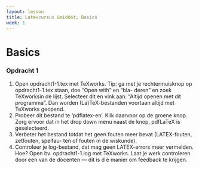 ```yaml
---
layout: lesson
title: Latexcursus &middot; Basics
week: 1
---
```


<div class="page-header">
<h1>Basics</h1>
</div>

<div class="panel panel-primary">
<div class="panel-heading">
    <h3 class="panel-title">Opdracht 1</h3>
  </div>
  <div class="panel-body">

1. Open opdracht1-1.tex met TeXworks. Tip: ga met je rechtermuisknop op opdracht1-1.tex staan, doe “Open with” en “bla- deren” en zoek TeXworksin de lijst. Selecteer dit en vink aan: “Altijd openen met dit programma”. Dan worden (La)TeX-bestanden voortaan altijd met TeXworks geopend.
2. Probeer dit bestand te ‘pdflatex-en’. Klik daarvoor op de groene knop. Zorg ervoor dat in het drop down menu naast de knop, pdfLaTeX is geselecteerd.
3. Verbeter het bestand totdat het geen fouten meer bevat (LATEX-fouten, zetfouten, spelfau- ten of fouten in de wiskunde).
4. Controleer je log-bestand, dat mag geen LATEX-errors meer vermelden. Hoe? Open bv. opdracht1-1.log met TeXworks. Laat je werk controleren door een van de docenten — dit is d ́e manier om feedback te krijgen.
  
  </div>
</div>


